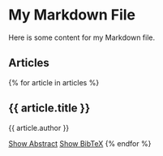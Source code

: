 # My Markdown File

Here is some content for my Markdown file.

<script>
document.addEventListener('DOMContentLoaded', function() {
    const abstractLinks = document.querySelectorAll('.toggle-abstract');
    const bibtexLinks = document.querySelectorAll('.toggle-bibtex');

    abstractLinks.forEach(function(link) {
        link.addEventListener('click', function(event) {
            event.preventDefault();
            const abstract = this.nextElementSibling;
            abstract.style.display = abstract.style.display === 'none' ? 'block' : 'none';
        });
    });

    bibtexLinks.forEach(function(link) {
        link.addEventListener('click', function(event) {
            event.preventDefault();
            const bibtex = this.nextElementSibling;
            bibtex.style.display = bibtex.style.display === 'none' ? 'block' : 'none';
        });
    });
});
</script>

## Articles

{% for article in articles %}
  <h2>{{ article.title }}</h2>
  <p>{{ article.author }}</p>
  <a href="#" class="toggle-abstract">Show Abstract</a>
  <div class="abstract" style="display: none;">
    {{ article.abstract }}
  </div>
  <a href="#" class="toggle-bibtex">Show BibTeX</a>
  <pre class="bibtex" style="display: none;">
    {{ article.bibtex }}
  </pre>
{% endfor %}
